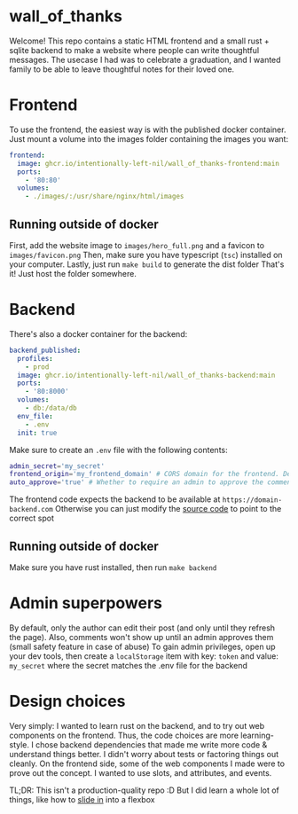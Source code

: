 # wall_of_thanks

Welcome! This repo contains a static HTML frontend and a small rust + sqlite backend to make a website where people can write thoughtful messages. The usecase I had was to celebrate a graduation, and I wanted family to be able to leave thoughtful notes for their loved one.

# Frontend

To use the frontend, the easiest way is with the published docker container. Just mount a volume into the images folder containing the images you want:

```yaml
frontend:
  image: ghcr.io/intentionally-left-nil/wall_of_thanks-frontend:main
  ports:
    - '80:80'
  volumes:
    - ./images/:/usr/share/nginx/html/images
```

## Running outside of docker

First, add the website image to `images/hero_full.png` and a favicon to `images/favicon.png`
Then, make sure you have typescript (`tsc`) installed on your computer.
Lastly, just run `make build` to generate the dist folder
That's it! Just host the folder somewhere.

# Backend

There's also a docker container for the backend:

```yaml
backend_published:
  profiles:
    - prod
  image: ghcr.io/intentionally-left-nil/wall_of_thanks-backend:main
  ports:
    - '80:8000'
  volumes:
    - db:/data/db
  env_file:
    - .env
  init: true
```

Make sure to create an `.env` file with the following contents:

```sh
admin_secret='my_secret'
frontend_origin='my_frontend_domain' # CORS domain for the frontend. Defaults to '*' if not set
auto_approve='true' # Whether to require an admin to approve the comment before it is visible
```

The frontend code expects the backend to be available at `https://domain-backend.com`
Otherwise you can just modify the [source code](./ts/backend.ts) to point to the correct spot

## Running outside of docker

Make sure you have rust installed, then run `make backend`

# Admin superpowers

By default, only the author can edit their post (and only until they refresh the page).
Also, comments won't show up until an admin approves them (small safety feature in case of abuse)
To gain admin privileges, open up your dev tools, then create a `localStorage` item with key: `token` and value: `my_secret` where the secret matches the .env file for the backend

# Design choices

Very simply: I wanted to learn rust on the backend, and to try out web components on the frontend. Thus, the code choices are more learning-style. I chose backend dependencies that made me write more code & understand things better. I didn't worry about tests or factoring things out cleanly. On the frontend side, some of the web components I made were to prove out the concept. I wanted to use slots, and attributes, and events.

TL;DR: This isn't a production-quality repo :D But I did learn a whole lot of things, like how to [slide in](./ts/column_item.ts) into a flexbox

